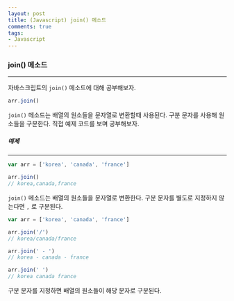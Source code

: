 ```yaml
---
layout: post
title: (Javascript) join() 메소드
comments: true
tags:
- Javascript
---
```




### join() 메소드

---



자바스크립트의 `join()` 메소드에 대해 공부해보자.



```javascript
arr.join()
```



`join()` 메소드는 배열의 원소들을 문자열로 변환할때 사용된다. 구분 문자를 사용해 원소들을 구분한다. 직접 예제 코드를 보며 공부해보자.



##### 예제

---



```javascript
var arr = ['korea', 'canada', 'france']

arr.join()
// korea,canada,france
```

`join()` 메소드는 배열의 원소들을 문자열로 변환한다. 구분 문자를 별도로 지정하지 않는다면 `,` 로 구분된다.



```javascript
var arr = ['korea', 'canada', 'france']

arr.join('/')
// korea/canada/france

arr.join(' - ')
// korea - canada - france

arr.join(' ')
// korea canada france
```

구분 문자를 지정하면 배열의 원소들이 해당 문자로 구분된다.

